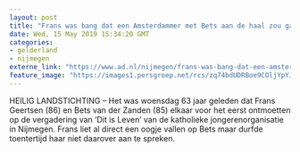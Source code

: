 ```yaml
---
layout: post
title: "Frans was bang dat een Amsterdammer met Bets aan de haal zou gaan"
date: Wed, 15 May 2019 15:34:20 GMT
categories: 
- gelderland 
- nijmegen 
externe_link: "https://www.ad.nl/nijmegen/frans-was-bang-dat-een-amsterdammer-met-bets-aan-de-haal-zou-gaan~a6b00771/"
feature_image: "https://images1.persgroep.net/rcs/zq74bdUDRBoe9COljYpYJnZOS84/diocontent/148443254/_fitwidth/400/?appId=21791a8992982cd8da851550a453bd7f&quality=0.7"
---
```


HEILIG LANDSTICHTING – Het was woensdag 63 jaar geleden dat Frans Geertsen (86) en Bets van der Zanden (85) elkaar voor het eerst ontmoetten op de vergadering van ‘Dit is Leven’ van de katholieke jongerenorganisatie in Nijmegen. Frans liet al direct een oogje vallen op Bets maar durfde toentertijd haar niet daarover aan te spreken.
